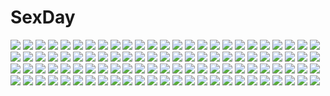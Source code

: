 # SexDay
![](https://konachan.com/image/632256145e342936d2a39e52387d7695/Konachan.com%20-%20113519%20animal_ears%20aqua_eyes%20aqua_hair%20bell%20catgirl%20choker%20gloves%20hatsune_miku%20kuroi_%28liar-player%29%20twintails%20vocaloid.jpg)
![](https://konachan.com/image/aee34cfc9004c1c312712ee345cbc178/Konachan.com%20-%2041259%20cosplay%20ghost_in_the_shell%20gloves%20gun%20hiiragi_kagami%20long_hair%20lucky_star%20parody%20purple_eyes%20purple_hair%20ribbons%20twintails%20weapon.jpg)
![](https://konachan.com/image/632ae1b9a784d32d7d318db515bd43ee/Konachan.com%20-%2058413%20hinamori_amu%20mashiro_rima%20miki_%28shugo_chara%29%20peach-pit%20pepe%20pink_hair%20ran_%28shugo_chara%29%20shugo_chara%20suu_%28shugo_chara%29%20yellow_eyes%20yuiki_yaya.jpg)
![](https://konachan.com/jpeg/4bc92191c1335ecba9608df6d0cd4525/Konachan.com%20-%20186588%20animal%20aria%20bird%20blue_eyes%20blue_hair%20building%20city%20clouds%20dress%20feathers%20food%20gloves%20green_eyes%20hat%20long_hair%20petals%20pink_hair%20sky%20twintails%20water.jpg)
![](https://konachan.com/jpeg/9fb54d6f499417dce6cecd578ac816fd/Konachan.com%20-%20255050%20breasts%20bug_system%20censored%20game_cg%20long_hair%20nipples%20no_bra%20nopan%20open_shirt%20penis%20red_eyes%20sex%20skirt%20spread_legs%20thighhighs%20white_hair.jpg)
![](https://konachan.com/image/64abad25114aea10b69f5538f6e711df/Konachan.com%20-%20246169%20ass%20bikini%20blush%20bow%20breasts%20catgirl%20necklace%20shiwasu_horio%20short_hair%20sky%20sunset%20swim_ring%20swimsuit%20tail%20water%20yellow_eyes.jpg)
![](https://konachan.com/jpeg/4269dd838be7ff9f358ea5bae9d4aff5/Konachan.com%20-%20171946%20barefoot%20braids%20breasts%20cleavage%20flowers%20long_hair%20makita_maki%20original%20panties%20pink_hair%20purple_eyes%20scan%20underwear.jpg)
![](https://konachan.com/image/74d3a82845e047ae36743e09679b5b84/Konachan.com%20-%2056232%20aqua_hair%20hatsune_miku%20koi_wa_sensou_%28vocaloid%29%20long_hair%20vocaloid.jpg)
![](https://konachan.com/image/f06f838337681b2d7b6aacf293204537/Konachan.com%20-%2086352%20blonde_hair%20green_eyes%20tagme.jpg)
![](https://konachan.com/image/ec7066eae0d2d444f3bbcab8ae085465/Konachan.com%20-%20261340%20ass%20ass_grab%20blush%20breasts%20green_hair%20long_hair%20nude%20onsen%20parutoneru%20pink_eyes%20pink_hair%20short_hair%20sky%20tears%20tree%20vocaloid%20voiceroid%20water%20wet.jpg)
![](https://konachan.com/jpeg/78c72b043386bf970d01c0687b4cb501/Konachan.com%20-%20242354%202girls%20blonde_hair%20bow%20fan%20hat%20japanese_clothes%20long_hair%20mivit%20pink_eyes%20pink_hair%20ribbons%20short_hair%20touhou%20watermark%20yakumo_yukari.jpg)
![](https://konachan.com/jpeg/92a7043e4b3b19409607afe1a7dadb57/Konachan.com%20-%20238397%202girls%20dress%20drink%20fang%20fate_extra%20fate_%28series%29%20food%20horns%20kerorira%20long_hair%20pink_eyes%20pink_hair%20short_hair%20thighhighs%20waitress%20watermark.jpg)
![](https://konachan.com/image/97503b4d10bf0c066df1ae63c2ce428f/Konachan.com%20-%20302803%20animal_ears%20bikini%20breasts%20cameltoe%20cropped%20foxgirl%20jolteon%20orange_hair%20pokemon%20short_hair%20swimsuit%20tail%20thighhighs%20underboob%20yellow_eyes.jpg)
![](https://konachan.com/jpeg/fe46fff9bf128828268583aaa81a9c0a/Konachan.com%20-%20205073%20bikini%20breasts%20cleavage%20long_hair%20nao_%28ritsancrossover%29%20orange_eyes%20orange_hair%20original%20swimsuit.jpg)
![](https://konachan.com/jpeg/4c3bea033f35d62c3b2f3395b8bd4148/Konachan.com%20-%20168108%20akizuki_maria%20blue_eyes%20long_hair%20red_hair%20ribbons%20sakonma%20shin_sekai_yori.jpg)
![](https://konachan.com/jpeg/fc7265981ed2868db1bbfd816beb94ee/Konachan.com%20-%20298043%20ass%20blush%20breasts%20brown_hair%20fallen-leaves%20long_hair%20no_bra%20pantyhose%20shinka_musume%20shinka_musume_channel%20signed%20third-party_edit%20twintails%20white.jpg)
![](https://konachan.com/jpeg/3fd1792bad7286741c04b889ff7b952e/Konachan.com%20-%2038360%20erica_hartmann%20strike_witches.jpg)
![](https://konachan.com/image/da3836fc21882ae73aaf10868c65ef2a/Konachan.com%20-%2074811%20all_male%20bath%20bathtub%20blush%20kasukabe_akira%20male%20nao_%28otosuki%29%20nipples%20nude%20otoko_no_ko_wa_meido_fuku_ga_osuki%21%3F%20trap.jpg)
![](https://konachan.com/image/f32f963589df9491a66a70b335ec2e88/Konachan.com%20-%20181299%20blush%20dress%20green_eyes%20long_hair%20pantyhose%20randall_rebecca%20red_hair%20seikoku_no_dragonar%20shimesaba_kohada.jpg)
![](https://konachan.com/jpeg/63a0b00fbdc6bf4814d88ad9b5560674/Konachan.com%20-%20292956%20ass%20bed%20black_hair%20boku_no_hero_academia%20book%20doll%20nude%20solo07450075%20yaoyorozu_momo.jpg)
![](https://konachan.com/image/9c606beb4775d07b58ad6fc486dbf4e6/Konachan.com%20-%2065264%20alice_%28megami_tensei%29%20altus%20devil_summoner%20hitoshura%20moh_shuvuu%20shin_megami_tensei%20shin_megami_tensei_nocturne.jpg)
![](https://konachan.com/jpeg/42e452131bf2b08ff95d00d905b9e7e3/Konachan.com%20-%20235503%20animal_ears%20ass%20blonde_hair%20blush%20breasts%20catgirl%20long_hair%20naala%20no_bra%20original%20panties%20red_eyes%20sideboob%20striped_panties%20tail%20underwear%20white.jpg)
![](https://konachan.com/jpeg/938ec8d0571b69dc9947c7ee118cbe00/Konachan.com%20-%20201357%20amatsukaze_%28kancolle%29%20anthropomorphism%20group%20kantai_collection%20neko_%28yanshoujie%29%20school_uniform%20shimakaze_%28kancolle%29%20thighhighs%20yukikaze_%28kancolle%29.jpg)
![](https://konachan.com/jpeg/cbbb586be579fd89dc4d5ba133b757f8/Konachan.com%20-%20282760%20banishment%20braids%20doll%20dress%20original%20scenic.jpg)
![](https://konachan.com/jpeg/7f0d8234baa746412e69ab36979cc520/Konachan.com%20-%20141508%20bishoujo_mangekyou%20blue_hair%20blush%20censored%20close%20fellatio%20game_cg%20happoubi_jin%20leotard%20long_hair%20omega_star%20penis%20sawatari_shizuku.jpg)
![](https://konachan.com/image/1b0ff67a752a4401f845c3921553e970/Konachan.com%20-%20267403%20bow%20cat_smile%20fan%20fire%20food%20hat%20headband%20kashuu_%28b-q%29%20konpaku_youmu%20long_hair%20myon%20mystia_lorelei%20short_hair%20skirt%20touhou%20white_hair.jpg)
![](https://konachan.com/jpeg/4e7955d37a07a35734fd90fe614a8580/Konachan.com%20-%20130471%20food%20green_hair%20japanese_clothes%20kochiya_sanae%20miko%20school_uniform%20sunyukun%20tagme%20touhou.jpg)
![](https://konachan.com/jpeg/c415644d6665fa0bd79fed2a1fae4c1c/Konachan.com%20-%20246888%202girls%20aqua_eyes%20blush%20boots%20long_hair%20nagishiro_mito%20original%20short_hair%20shorts%20white_hair.jpg)
![](https://konachan.com/image/ea8875857c017c75ae77bf4e89e50cd4/Konachan.com%20-%20229612%202girls%20animal%20armor%20bandage%20black_hair%20book%20boots%20butterfly%20cape%20fox%20headband%20orange_hair%20original%20paper%20reflection%20scarf%20staff%20watermark.jpg)
![](https://konachan.com/image/5076c557ebdd6290b54d3206af326408/Konachan.com%20-%2022022%20eyeshield_21%20kobayakawa_sena.jpg)
![](https://konachan.com/jpeg/f2856a834e3be62bc6a87e29bea95998/Konachan.com%20-%20288889%20close%20green_eyes%20green_hair%20hatsune_miku%20kiss%20long_hair%20shoujo_ai%20spencer_sais%20tears%20twintails%20vocaloid.jpg)
![](https://konachan.com/image/f67a392ab893a5b73c8b7372435bb49b/Konachan.com%20-%20255889%20blood%20book%20dress%20elbow_gloves%20flowers%20gloves%20gray_eyes%20rose%20short_hair%20sinoalice%20snow_white_%28sinoalice%29%20tagme_%28artist%29%20thighhighs%20weapon%20white_hair.jpg)
![](https://konachan.com/image/ad4bd10779ff52538a1b08950741e702/Konachan.com%20-%20116949%20animal_ears%20catgirl%20faris_nyannyan%20long_hair%20pink_eyes%20pink_hair%20steins%3Bgate%20swimsuit.jpg)
![](https://konachan.com/image/844a316c33d793d4e1166068f34617d5/Konachan.com%20-%20289989%20anthropomorphism%20azur_lane%20blonde_hair%20blue_eyes%20cape%20glasses%20hat%20red_eyes%20swd3e2%20tagme_%28character%29%20thighhighs%20uniform%20white_hair.jpg)
![](https://konachan.com/jpeg/7dbfbf6cb93b12dc6a3243fb2b9c8ff1/Konachan.com%20-%20183123%20blonde_hair%20blush%20breasts%20dress%20escu%3Ade%20hanayome_to_maou%20long_hair%20nipples%20nopan%20red_eyes%20ribbons%20shiramochi_sakura%20teddy_bear%20thighhighs%20twintails.jpg)
![](https://konachan.com/image/ca85e366d11caa45bbd15d5643fde1db/Konachan.com%20-%2029217%20littlewitch%20maid%20oyari_ashito%20white.jpg)
![](https://konachan.com/image/1b50d1c5b4f35dcb4bd133dcffb7880a/Konachan.com%20-%2063141%20tagme.jpg)
![](https://konachan.com/jpeg/26c81312ef2c9f30f8c63dcf72c9bb68/Konachan.com%20-%20203746%20blush%20bra%20breasts%20cabbit%20game_cg%20kneehighs%20nipples%20nopan%20panties%20panty_pull%20shirt_lift%20shorts%20skyfish%20topless%20twins%20underwear%20undressing%20wori.jpg)
![](https://konachan.com/image/e1a495fb989d9afb89743a6057fc9e96/Konachan.com%20-%20240365%20frame_arms_girl%20gourai%20yang-do.jpg)
![](https://konachan.com/jpeg/2edb28002c96b4af8b494bb51ab98d70/Konachan.com%20-%20131517%20blonde_hair%20dress%20game_cg%20green_eyes%20hatsuyuki_sakura%20hontani_kanae%20long_hair%20saga_planets%20shirokuma.jpg)
![](https://konachan.com/jpeg/ccd763840d95faf96a70d7334f57c492/Konachan.com%20-%20229096%20blush%20breasts%20game_cg%20koushou_aika%20marushin_%28denwa0214%29%20nipples%20sukui_no_serenade.jpg)
![](https://konachan.com/image/0c4d4d1d17fa9304d014024a6af07c40/Konachan.com%20-%2027811%20ikkitousen.jpg)
![](https://konachan.com/image/c420b3913da3fc10c117b4845db02089/Konachan.com%20-%20273188%20aqua_eyes%20hat%20long_hair%20original%20pink_hair%20ribbons%20satomatoma%20witch_hat.gif)
![](https://konachan.com/image/cb04aff0521e700ccf43389edb97819a/Konachan.com%20-%20134504%20black_hair%20byousoku_5_centimetre%20car%20jpeg_artifacts%20night%20shinohara_akari%20snow%20toono_takaki.jpg)
![](https://konachan.com/image/1e47373f9a1a9962ec9b3fba0d33a947/Konachan.com%20-%2094157%20hachune_miku%20hatsune_miku%20sozoro%20vocaloid.jpg)
![](https://konachan.com/image/982e8531f05114b0892b1af9f657bc7a/Konachan.com%20-%2073033%20hatsune_miku%20twintails%20vocaloid.jpg)
![](https://konachan.com/image/a4c21edb3aa5ba4652aad3bf7c614b73/Konachan.com%20-%2061463%20brown_hair%20gloves%20gun%20kneehighs%20kozaki_yuusuke%20long_hair%20original%20petals%20skirt%20weapon.jpg)
![](https://konachan.com/jpeg/d1f694a2610d7ea4eed1dccc0fa1f574/Konachan.com%20-%20228471%202girls%20barefoot%20breasts%20choker%20clouds%20dress%20long_hair%20no_bra%20ponytail%20red_eyes%20ribbons%20sideboob%20sky%20touhou%20vampire%20wings%20wristwear%20zhaoyebai.jpg)
![](https://konachan.com/jpeg/cb9ea76bcff8b66e169b01e40764e219/Konachan.com%20-%20243200%20braids%20breasts%20garter_belt%20gray_eyes%20gray_hair%20hat%20long_hair%20sinzan%20touhou%20yagokoro_eirin.jpg)
![](https://konachan.com/image/13c213e8276f27a2aad40f0879b65726/Konachan.com%20-%20124519%203d%20aqua_eyes%20aqua_hair%20hatsune_miku%20headphones%20thighhighs%20twintails%20vocaloid.jpg)
![](https://konachan.com/image/0fbc200f7cb9a9113c0aa2bdc35ede27/Konachan.com%20-%20160187%20animal_ears%20bunny_ears%20catgirl%20maid%20mirakuruone.jpg)
![](https://konachan.com/jpeg/9dec7cc6d3693b853204206b09b5e976/Konachan.com%20-%20110843%20blonde_hair%20lily_%28vocaloid%29%20tyouya%20vocaloid.jpg)
![](https://konachan.com/jpeg/91f1894130209166d12eb0049c2d1b6c/Konachan.com%20-%20101488%20aqua_eyes%20aqua_hair%20hatsune_miku%20headphones%20long_hair%20so-bin%20twintails%20vocaloid.jpg)
![](https://konachan.com/image/3ba099dd680f69304c1d89a787ccecc2/Konachan.com%20-%20188535%20anthropomorphism%20kantai_collection%20nagato_%28kancolle%29%20ryuknight.jpg)
![](https://konachan.com/jpeg/01dd42ee0d4c401ef150549566eec06d/Konachan.com%20-%20275074%20abigail_williams_%28fate_grand_order%29%20aqua_eyes%20blonde_hair%20bow%20dress%20fate_grand_order%20fate_%28series%29%20hat%20loli%20long_hair%20peroncho%20teddy_bear%20tentacles.jpg)
![](https://konachan.com/jpeg/864f958041961b47f09f239f8450df0f/Konachan.com%20-%2046626%20bikini%20breast_hold%20breasts%20cleavage%20hong_meiling%20swimsuit%20touhou.jpg)
![](https://konachan.com/image/73cb28f6f081edafe0e8f6c2f0fd5a8f/Konachan.com%20-%20183782%20building%20city%20clouds%20nobody%20original%20scenic%20shade%20tomaknights.jpg)
![](https://konachan.com/image/79bed987c2f3bb362aada8a609aafbfe/Konachan.com%20-%20305840%203d%20animal_ears%20arknights%20black_hair%20blue_eyes%20brown_hair%20drink%20fan%20gray_hair%20group%20horns%20ibara_dance%20long_hair%20ponytail%20twintails%20watermark%20wink.jpg)
![](https://konachan.com/image/760565cbcd6618542af1b0943b137a6e/Konachan.com%20-%20114159%20brown_hair%20cigarette%20gun%20hakurei_reimu%20izayoi_sakuya%20konpaku_youmu%20long_hair%20red_eyes%20red_hair%20short_hair%20suit%20touhou%20weapon%20white_hair.jpg)
![](https://konachan.com/jpeg/f18041bc347f27c0df7d23cebc31ee92/Konachan.com%20-%20229993%20aqua_eyes%20aqua_hair%20cake%20candy%20corset%20flowers%20food%20halloween%20hatsune_miku%20headdress%20horns%20long_hair%20pumpkin%20twintails%20vocaloid%20waifu2x.jpg)
![](https://konachan.com/image/a46095e47029029cbb1f88a93fb80043/Konachan.com%20-%20298355%20ass%20black_hair%20breasts%20irohasu%20long_hair%20nipples%20original%20purple_eyes%20topless.jpg)
![](https://konachan.com/jpeg/2f0dcce76fe17252ecb228b2ca26c8e1/Konachan.com%20-%20183038%202girls%20amatsukaze_%28kancolle%29%20anthropomorphism%20blush%20kantai_collection%20rensouhou-chan%20rensouhou-kun%20shimakaze_%28kancolle%29%20torn_clothes.jpg)
![](https://konachan.com/image/65d281697a749d5e393caa8da98d65a5/Konachan.com%20-%20216272%20enka_%28aknne%29%20ia%20vocaloid.jpg)
![](https://konachan.com/jpeg/991891e31ea08f0318dd758b19d46500/Konachan.com%20-%20103168%20blonde_hair%20blush%20game_cg%20green_eyes%20nimura_yuushi%20oni_gokko%20sumiyoshi_kureha%20twintails.jpg)
![](https://konachan.com/image/a03321996e4450c4a811326a9ae9f6ac/Konachan.com%20-%20189653%20anthropomorphism%20barefoot%20blue_hair%20breasts%20bubbles%20cleavage%20erimu%20i-19_%28kancolle%29%20red_eyes%20school_swimsuit%20swimsuit%20underwear%20water.jpg)
![](https://konachan.com/image/d77c9bd5db9fb6b1d4060f494f4b34e2/Konachan.com%20-%20152825%20boots%20breasts%20food%20miwa_shirow%20nintendo%20open_shirt%20original%20thighhighs%20topless.jpg)
![](https://konachan.com/jpeg/cb8d2f59a73dfffe64e1d5467777538b/Konachan.com%20-%2077397%20blue_hair%20blush%20brown_hair%20dress%20hanasaki_tsubomi%20inoshishi%20kurumi_erika%20long_hair%20pantyhose%20precure%20red_eyes%20ribbons%20sky%20twintails%20wet.jpg)
![](https://konachan.com/jpeg/3869a97611fca5a8e721ad1481b13b8b/Konachan.com%20-%20135073%20game_cg%20green_eyes%20kouyoku_no_soleil_-vii%E2%80%99s_world-%20skyfish%20tamaru_makoto%20tree%20weapon%20yatohime.jpg)
![](https://konachan.com/image/1586a0035c92b74fe94cea9fbcd83306/Konachan.com%20-%2024596%20natsume_maya%20tagme%20tenjou_tenge.jpg)
![](https://konachan.com/image/601926568b900b7e66550c3073080e55/Konachan.com%20-%20178165%20group%20hoodie%20hoshimiya_kate%20kou_mashiro%20loli%20natasha%20roboko%20sekai_seifuku%3A_bouryaku_no_zvezda%20shikabane_itsuka.jpg)
![](https://konachan.com/image/69b73e1ad8d4a09cace156c3badc62ae/Konachan.com%20-%2029342%20tagme.jpg)
![](https://konachan.com/image/14f4b113890a5ed579c1b1dfcab4daa6/Konachan.com%20-%20203380%20animal%20bird%20blonde_hair%20dualscreen%20elephant%20et.m%20flowers%20horns%20horse%20instrument%20lion%20long_hair%20original%20petals%20wolf%20wristwear%20yellow_eyes.jpg)
![](https://konachan.com/image/fe898832b9d2e332cd692e6628dba1ab/Konachan.com%20-%2087052%20pixiv-tan%20siraha.jpg)
![](https://konachan.com/jpeg/db9d91e8a278a9e8ee99a9c61c662508/Konachan.com%20-%20244976%20black_hair%20blush%20close%20himenokouji_akiko%20onii-chan_dakedo_ai_sae_areba_kankei_naiyo_ne%20pink_eyes%20transparent%20vector.jpg)
![](https://konachan.com/image/5be5803727f30a4a2a94a8114e86eb1a/Konachan.com%20-%2072150%20black_hair%20blonde_hair%20celty_sturluson%20durarara%21%21%20heiwajima_shizuo%20kida_masaomi%20school_uniform%20scythe%20short_hair%20skirt%20sonohara_anri%20tie%20weapon.jpg)
![](https://konachan.com/image/1b1dc53712081e154b5bc6a3dae2fd75/Konachan.com%20-%2094280%202girls%20blonde_hair%20boots%20gloves%20kaname_madoka%20kyuubee%20pink_eyes%20pink_hair%20ribbons%20short_hair%20thighhighs%20tomoe_mami%20twintails%20yellow_eyes.jpg)
![](https://konachan.com/jpeg/d30f8bda4f79e946d7f5a580052a2edc/Konachan.com%20-%20252365%20blonde_hair%20emilia_%28k.r.t._girls%29%20gloves%20green_eyes%20hika_%28cross-angel%29%20k.r.t._girls%20pantyhose%20phone%20short_hair%20skirt%20twintails%20uniform.jpg)
![](https://konachan.com/jpeg/9859c735c46647becdd4c05d6776c618/Konachan.com%20-%20170573%20aqua_eyes%20aqua_hair%20hatsune_miku%20long_hair%20shogone%20sideboob%20skirt%20tie%20twintails%20vocaloid.jpg)
![](https://konachan.com/image/79eb6c9b0117cb23f5c33b8d03418cdc/Konachan.com%20-%2020347%20gun_x_sword.jpg)
![](https://konachan.com/image/2aa278f3247f00c550098869845f3c6b/Konachan.com%20-%2093649%202girls%20blue_hair%20brown_hair%20ginta%20green_eyes%20original%20panties%20pantyhose%20red_eyes%20underwear%20yuri.jpg)
![](https://konachan.com/image/e9850a2770edfd819f2166ccdcf8febd/Konachan.com%20-%20249539%20blonde_hair%20blush%20brown_eyes%20couch%20futaba_anzu%20hoodie%20idolmaster%20idolmaster_cinderella_girls%20loli%20long_hair%20ookanehira%20shorts.jpg)
![](https://konachan.com/image/7dad731bf5c6dfe3644ef53a1737c950/Konachan.com%20-%20220160%20animal%20brown_hair%20cat%20coca_cola%20couch%20cropped%20drink%20game_console%20hoodie%20kotikomori%20long_hair%20original%20red_eyes.jpg)
![](https://konachan.com/image/eec2d6c7dbf924dfc7800d1be118a682/Konachan.com%20-%2028290%20alice_parade%20animal_ears%20catgirl%20censored%20cunnilingus%20fellatio%20futarimeno_alice%20game_cg%20kimagure_neko%20nude%20penis%20tail%20thighhighs%20unisonshift.jpg)
![](https://konachan.com/jpeg/31417c5b99073ff60e8a433449dad017/Konachan.com%20-%2078192%20blood%20emerane%20flandre_scarlet%20red_eyes%20touhou%20vampire%20wings.jpg)
![](https://konachan.com/image/9dddd34d072165e3f55a0b2f57b9d709/Konachan.com%20-%20270461%20animal_ears%20anthropomorphism%20ass%20azur_lane%20black_hair%20enjo-sen%20foxgirl%20long_hair%20panties%20pantyhose%20see_through%20underwear%20white%20yellow_eyes.jpg)
![](https://konachan.com/image/22fed7d938b71e0d8789c119693577b5/Konachan.com%20-%2044725%20animal_ears%20brown_hair%20horo%20long_hair%20ookami_to_koushinryou%20red_eyes%20tail%20white%20wolfgirl.jpg)
![](https://konachan.com/image/96ad3b36b60acfe20fc0df603f75f265/Konachan.com%20-%207008%20gagraphic%20logo%20watermark%20yuuryuu_nagare.jpg)
![](https://konachan.com/image/b1ff5c1c6ce4714de3b42f17ab7ad0dd/Konachan.com%20-%207241%20animal_ears%20bell%20blonde_hair%20brown_eyes%20catgirl%20fang%20gagraphic%20headdress%20logo%20maid%20nekoneko%20ribbons%20tail%20watermark.jpg)
![](https://konachan.com/image/e5c0430532a750b995b392a5cdf320d0/Konachan.com%20-%20104512%20rozen_maiden%20souseiseki.jpg)
![](https://konachan.com/jpeg/52807762e51060ef0efdae6a7d723054/Konachan.com%20-%20278594%20blush%20breasts%20censored%20headdress%20long_hair%20navel%20nipples%20nude%20penis%20pussy%20pussy_juice%20red_eyes%20sex%20shefu%20spread_legs%20thighhighs%20twintails%20waifu2x.jpg)
![](https://konachan.com/image/6d57e48c3fab6133635d7e5c87df1d58/Konachan.com%20-%20110666%20black_hair%20bra%20breasts%20kobayashi_yuji%20nipples%20open_shirt%20original%20panties%20pussy%20skirt%20uncensored%20underwear%20yellow_eyes.jpg)
![](https://konachan.com/jpeg/429ca5485d4bc04381b41a6e63462478/Konachan.com%20-%20132658%20censored%20game_cg%20japanese_clothes%20nitou_ou_mono_wa_ittou_mo_ezu%20sex%20yasuyuki%20yukata.jpg)
![](https://konachan.com/image/05f8ededd60f0335c7c636eeee7d046f/Konachan.com%20-%2019654%20fate_%28series%29%20fate_stay_night%20medea_%28fate%29%20pointed_ears.jpg)
![](https://konachan.com/image/61fec0a75c352d0db9fa8de5b5dbeb44/Konachan.com%20-%2041471%20curly_brace%20doukutsu_monogatari%20underboob.jpg)
![](https://konachan.com/jpeg/61c874609611a5562e0300a1fbf61949/Konachan.com%20-%20287824%202girls%20aqua_hair%20brown_eyes%20glasses%20green_eyes%20long_hair%20original%20pantyhose%20pink_hair%20shoken_narai%20short_hair%20skirt.jpg)
![](https://konachan.com/image/848f6131ffc24a4d899d8664cf83b2e4/Konachan.com%20-%20164173%20aircraft%20merontomari%20original%20thighhighs%20weapon.jpg)
![](https://konachan.com/image/7a803418bc23c8a58dd2e857dbce1f0c/Konachan.com%20-%20159097%20flowers%20gray_hair%20green_eyes%20katana%20konpaku_youmu%20nishiuri%20petals%20short_hair%20sword%20touhou%20weapon.jpg)
![](https://konachan.com/image/7dfdf648701cb4774f1136c09cffac71/Konachan.com%20-%2083979%20godees%20hayate_no_gotoku%20monochrome%20nishizawa_ayumu.jpg)
![](https://konachan.com/image/20c71fe56e89674fa9b9c7b70ab52e20/Konachan.com%20-%20279413%20bicolored_eyes%20close%20gucchiann%20long_hair%20princess_connect%21%20purple_hair%20tamaizumi_misaki%20topless%20twintails.jpg)
![](https://konachan.com/jpeg/953da45580a0ceef77542c9fffbe31b6/Konachan.com%20-%20118452%20dualscreen%20meisa%20original.jpg)
